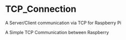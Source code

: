 # TCP_Connection
A Server/Client communication via TCP for Raspberry Pi

A Simple TCP Communication between Raspberry

